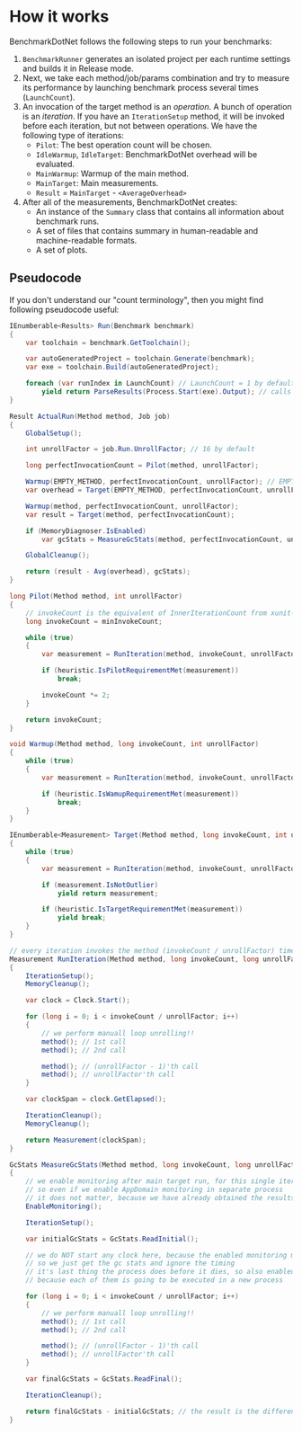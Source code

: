 # How it works

BenchmarkDotNet follows the following steps to run your benchmarks:

1. `BenchmarkRunner` generates an isolated project per each runtime settings and builds it in Release mode.
2. Next, we take each method/job/params combination and try to measure its performance by launching benchmark process several times (`LaunchCount`).
3. An invocation of the target method is an *operation*. A bunch of operation is an *iteration*. If you have an `IterationSetup` method, it will be invoked before each iteration, 
but not between operations. We have the following type of iterations:
    * `Pilot`: The best operation count will be chosen.
    * `IdleWarmup`, `IdleTarget`: BenchmarkDotNet overhead will be evaluated.
    * `MainWarmup`: Warmup of the main method.
    * `MainTarget`: Main measurements.
    * `Result` = `MainTarget` - `<AverageOverhead>`
4. After all of the measurements, BenchmarkDotNet creates:
    * An instance of the `Summary` class that contains all information about benchmark runs.
    * A set of files that contains summary in human-readable and machine-readable formats.
    * A set of plots.

## Pseudocode

If you don't understand our "count terminology", then you might find following pseudocode useful:

```cs
IEnumberable<Results> Run(Benchmark benchmark)
{
    var toolchain = benchmark.GetToolchain();

    var autoGeneratedProject = toolchain.Generate(benchmark);
    var exe = toolchain.Build(autoGeneratedProject);

    foreach (var runIndex in LaunchCount) // LaunchCount = 1 by default
        yield return ParseResults(Process.Start(exe).Output); // calls ActualRun in a separate process
}

Result ActualRun(Method method, Job job)
{
    GlobalSetup();

    int unrollFactor = job.Run.UnrollFactor; // 16 by default

    long perfectInvocationCount = Pilot(method, unrollFactor);

    Warmup(EMPTY_METHOD, perfectInvocationCount, unrollFactor); // EMPTY_METHOD has same return type and arguments as benchmark
    var overhead = Target(EMPTY_METHOD, perfectInvocationCount, unrollFactor);

    Warmup(method, perfectInvocationCount, unrollFactor);
    var result = Target(method, perfectInvocationCount);

    if (MemoryDiagnoser.IsEnabled)
        var gcStats = MeasureGcStats(method, perfectInvocationCount, unrollFactor);

    GlobalCleanup(); 

    return (result - Avg(overhead), gcStats);
}

long Pilot(Method method, int unrollFactor)
{
    // invokeCount is the equivalent of InnerIterationCount from xunit-performance
    long invokeCount = minInvokeCount;

    while (true)
    {
        var measurement = RunIteration(method, invokeCount, unrollFactor);

        if (heuristic.IsPilotRequirementMet(measurement))
            break;

        invokeCount *= 2;
    }

    return invokeCount;
}

void Warmup(Method method, long invokeCount, int unrollFactor)
{
    while (true)
    {
        var measurement = RunIteration(method, invokeCount, unrollFactor);

        if (heuristic.IsWamupRequirementMet(measurement))
            break;
    }
}

IEnumberable<Measurement> Target(Method method, long invokeCount, int unrollFactor)
{
    while (true)
    {
        var measurement = RunIteration(method, invokeCount, unrollFactor);

        if (measurement.IsNotOutlier)
            yield return measurement;

        if (heuristic.IsTargetRequirementMet(measurement))
            yield break;
    }
}

// every iteration invokes the method (invokeCount / unrollFactor) times
Measurement RunIteration(Method method, long invokeCount, long unrollFactor)
{
    IterationSetup();
    MemoryCleanup();

    var clock = Clock.Start();

    for (long i = 0; i < invokeCount / unrollFactor; i++)
    {
        // we perform manuall loop unrolling!!
        method(); // 1st call
        method(); // 2nd call

        method(); // (unrollFactor - 1)'th call
        method(); // unrollFactor'th call
    }

    var clockSpan = clock.GetElapsed();

    IterationCleanup();
    MemoryCleanup();

    return Measurement(clockSpan);
}

GcStats MeasureGcStats(Method method, long invokeCount, long unrollFacto)
{
    // we enable monitoring after main target run, for this single iteration which is executed at the end
    // so even if we enable AppDomain monitoring in separate process
    // it does not matter, because we have already obtained the results!
    EnableMonitoring(); 

    IterationSetup();

    var initialGcStats = GcStats.ReadInitial();

    // we do NOT start any clock here, because the enabled monitoring might have some overhead
    // so we just get the gc stats and ignore the timing
    // it's last thing the process does before it dies, so also enabled monitoring is not an issue for next benchmarks
    // because each of them is going to be executed in a new process

    for (long i = 0; i < invokeCount / unrollFactor; i++)
    {
        // we perform manuall loop unrolling!!
        method(); // 1st call
        method(); // 2nd call

        method(); // (unrollFactor - 1)'th call
        method(); // unrollFactor'th call
    }

    var finalGcStats = GcStats.ReadFinal();

    IterationCleanup();

    return finalGcStats - initialGcStats; // the result is the difference between the stats collected after and before running the extra iteration
}
```
